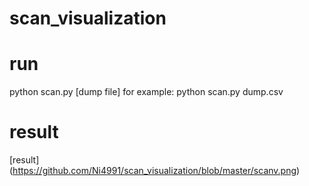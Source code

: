 # scan_visualization


# run 
python scan.py [dump file]
for example:
python scan.py  dump.csv 

# result

[result] (https://github.com/Ni4991/scan_visualization/blob/master/scanv.png)
